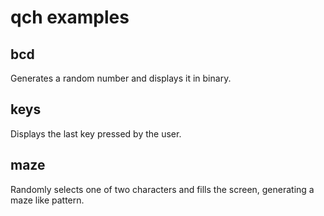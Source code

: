 # qch examples

## bcd
Generates a random number and displays it in binary.

## keys
Displays the last key pressed by the user.

## maze
Randomly selects one of two characters and fills the screen, generating a maze
like pattern.
